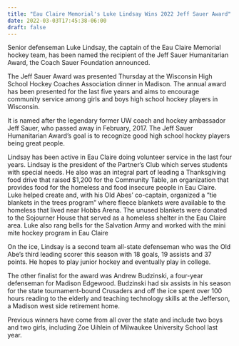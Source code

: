 ```yaml
---
title: "Eau Claire Memorial's Luke Lindsay Wins 2022 Jeff Sauer Award"
date: 2022-03-03T17:45:38-06:00
draft: false
---
```


Senior defenseman Luke Lindsay, the captain of the Eau Claire Memorial hockey 
team, has been named the recipient of the Jeff Sauer Humanitarian Award, the 
Coach Sauer Foundation announced.

The Jeff Sauer Award was presented Thursday at the Wisconsin High School Hockey 
Coaches Association dinner in Madison. The annual award has been presented for 
the last five years and aims to encourage community service among girls and boys 
high school hockey players in Wisconsin.

It is named after the legendary former UW coach and hockey ambassador Jeff 
Sauer, who passed away in February, 2017. The Jeff Sauer Humanitarian Award’s 
goal is to recognize good high school hockey players being great people.

Lindsay has been active in Eau Claire doing volunteer service in the last four 
years.  Lindsay is the president of the Partner’s Club which serves students 
with special needs. He also was an integral part of leading a Thanksgiving food 
drive that raised $1,200 for the Community Table, an organization that provides 
food for the homeless and food insecure people in Eau Claire. Luke helped create 
and, with his Old Abes’ co-captain, organized a “tie blankets in the trees 
program” where fleece blankets were available to the homeless that lived near 
Hobbs Arena. The unused blankets were donated to the Sojourner House that served 
as a homeless shelter in the Eau Claire area. Luke also rang bells for the 
Salvation Army and worked with the mini mite hockey program in Eau Claire

On the ice, Lindsay is a second team all-state defenseman who was the Old Abe’s 
third leading scorer this season with 18 goals, 19 assists and 37 points. He 
hopes to play junior hockey and eventually play in college.

The other finalist for the award was Andrew Budzinski, a four-year defenseman 
for Madison Edgewood. Budzinski had six assists in his season for the state 
tournament-bound Crusaders and off the ice spent over 100 hours reading to the 
elderly and teaching technology skills at the Jefferson, a Madison west side 
retirement home.

Previous winners have come from all over the state and include two boys and 
two girls, including Zoe Uihlein of Milwaukee University School last year.


